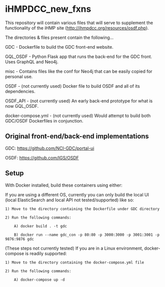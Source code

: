 # iHMPDCC_new_fxns

This repository will contain various files that will serve to supplement the functionality of the
iHMP site (http://ihmpdcc.org/resources/osdf.php).

The directories & files present contain the following...

GDC - Dockerfile to build the GDC front-end website.

GQL_OSDF - Python Flask app that runs the back-end for the GDC front. Uses GraphQL and Neo4j.

misc - Contains files like the conf for Neo4j that can be easily copied for personal use. 

OSDF - (not currently used) Docker file to build OSDF and all of its dependencies.

OSDF_API - (not currently used) An early back-end prototype for what is now GQL\_OSDF.

docker-compose.yml - (not currently used)  Would attempt to build both GDC/OSDF Dockerfiles in conjunction.

## Original front-end/back-end implementations

GDC: https://github.com/NCI-GDC/portal-ui

OSDF: https://github.com/IGS/OSDF

## Setup

With Docker installed, build these containers using either:

If you are using a different OS, currently you can only build the local UI (local ElasticSearch 
and local API not tested/supported) like so:

	1) Move to the directory containing the Dockerfile under GDC directory

	2) Run the following commands:

		A) docker build . -t gdc

		B) docker run --name gdc_con -p 80:80 -p 3000:3000 -p 3001:3001 -p 9876:9876 gdc

(These steps not currently tested)
If you are in a Linux environment, docker-compose is readily supported:

	1) Move to the directory containing the docker-compose.yml file

	2) Run the following commands:

		A) docker-compose up -d

